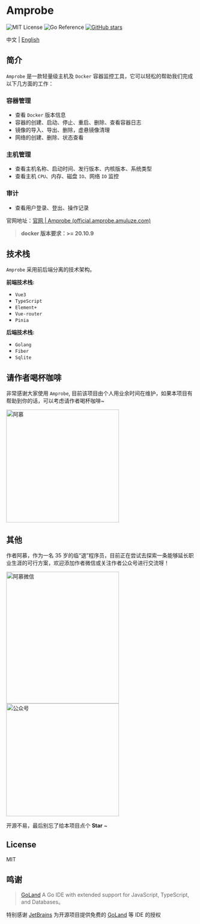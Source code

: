 # Amprobe

![MIT License](https://img.shields.io/badge/License-MIT-green.svg)
![Go Reference](https://pkg.go.dev/badge/github.com/shirou/gopsutil/v3.svg)
[![GitHub stars](https://img.shields.io/github/stars/amuluze/amprobe)](https://github.com/amuluze/amprobe/stargazers)

中文 | [English](./README.en.md)

## 简介

`Amprobe` 是一款轻量级主机及 `Docker` 容器监控工具，它可以轻松的帮助我们完成以下几方面的工作：

### 容器管理

- 查看 `Docker` 版本信息
- 容器的创建、启动、停止、重启、删除、查看容器日志
- 镜像的导入、导出、删除，虚悬镜像清理
- 网络的创建、删除、状态查看

### 主机管理

- 查看主机名称、启动时间、发行版本、内核版本、系统类型
- 查看主机 `CPU`、内存、磁盘 `IO`、网络 `IO` 监控

### 审计

- 查看用户登录、登出、操作记录

官网地址：[官网 | Amprobe (official.amprobe.amuluze.com)](https://official.amprobe.amuluze.com/)

> **docker 版本要求：>= 20.10.9**

## 技术栈

`Amprobe` 采用前后端分离的技术架构。

**前端技术栈:**

- `Vue3`
- `TypeScript`
- `Element+`
- `Vue-router`
- `Pinia`

**后端技术栈:**

- `Golang`
- `Fiber`
- `Sqlite`

## 请作者喝杯咖啡

非常感谢大家使用 `Amprobe`, 目前该项目由个人用业余时间在维护，如果本项目有帮助到你的话，可以考虑请作者喝杯咖啡~

<img src="https://cdn.jsdelivr.net/gh/amuluze/picgo@main/amprobe/202403171446310.jpg" alt="阿慕"  width="300" height="300" />

## 其他

作者阿慕，作为一名 35 岁的临“退”程序员，目前正在尝试去探索一条能够延长职业生涯的可行方案，欢迎添加作者微信或关注作者公众号进行交流呀！

<img src="https://cdn.jsdelivr.net/gh/amuluze/picgo@main/amprobe/202403171449114.jpg" alt="阿慕微信"  width="300" height="350" /> <img src="https://cdn.jsdelivr.net/gh/amuluze/picgo@main/amprobe/202403171450306.png" alt="公众号"  width="300" />

开源不易，最后别忘了给本项目点个 **Star** ~

## License

MIT

## 鸣谢

> [GoLand](https://www.jetbrains.com/go/?from=gopay) A Go IDE with extended support for JavaScript, TypeScript, and Databases。

特别感谢 [JetBrains](https://www.jetbrains.com/?from=gopay) 为开源项目提供免费的 [GoLand](https://www.jetbrains.com/go/?from=gopay) 等 IDE 的授权

